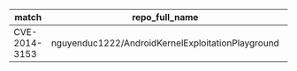 | match | repo_full_name | repo_id | repo_html_url | match_weight |
|---------------|---------------------------------------------------|-----------|----------------------------------------------------------------------|----------------|
| CVE-2014-3153 | nguyenduc1222/AndroidKernelExploitationPlayground | 61024208 | https://github.com/nguyenduc1222/AndroidKernelExploitationPlayground | 0.2 |
